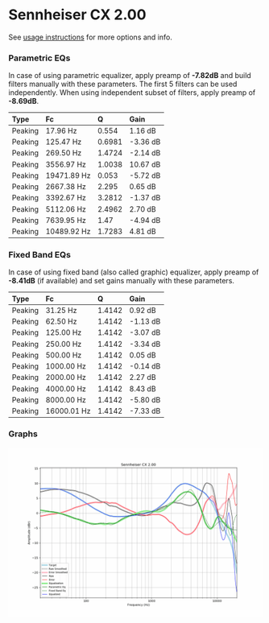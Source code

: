 # Sennheiser CX 2.00
See [usage instructions](https://github.com/jaakkopasanen/AutoEq#usage) for more options and info.

### Parametric EQs
In case of using parametric equalizer, apply preamp of **-7.82dB** and build filters manually
with these parameters. The first 5 filters can be used independently.
When using independent subset of filters, apply preamp of **-8.69dB**.

| Type    | Fc          |      Q | Gain     |
|:--------|:------------|:-------|:---------|
| Peaking | 17.96 Hz    | 0.554  | 1.16 dB  |
| Peaking | 125.47 Hz   | 0.6981 | -3.36 dB |
| Peaking | 269.50 Hz   | 1.4724 | -2.14 dB |
| Peaking | 3556.97 Hz  | 1.0038 | 10.67 dB |
| Peaking | 19471.89 Hz | 0.053  | -5.72 dB |
| Peaking | 2667.38 Hz  | 2.295  | 0.65 dB  |
| Peaking | 3392.67 Hz  | 3.2812 | -1.37 dB |
| Peaking | 5112.06 Hz  | 2.4962 | 2.70 dB  |
| Peaking | 7639.95 Hz  | 1.47   | -4.94 dB |
| Peaking | 10489.92 Hz | 1.7283 | 4.81 dB  |

### Fixed Band EQs
In case of using fixed band (also called graphic) equalizer, apply preamp of **-8.41dB**
(if available) and set gains manually with these parameters.

| Type    | Fc          |      Q | Gain     |
|:--------|:------------|:-------|:---------|
| Peaking | 31.25 Hz    | 1.4142 | 0.92 dB  |
| Peaking | 62.50 Hz    | 1.4142 | -1.13 dB |
| Peaking | 125.00 Hz   | 1.4142 | -3.07 dB |
| Peaking | 250.00 Hz   | 1.4142 | -3.34 dB |
| Peaking | 500.00 Hz   | 1.4142 | 0.05 dB  |
| Peaking | 1000.00 Hz  | 1.4142 | -0.14 dB |
| Peaking | 2000.00 Hz  | 1.4142 | 2.27 dB  |
| Peaking | 4000.00 Hz  | 1.4142 | 8.43 dB  |
| Peaking | 8000.00 Hz  | 1.4142 | -5.80 dB |
| Peaking | 16000.01 Hz | 1.4142 | -7.33 dB |

### Graphs
![](./Sennheiser%20CX%202.00.png)